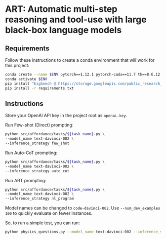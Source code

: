 # ART: Automatic multi-step reasoning and tool-use with large black-box language models

## Requirements

Follow these instructions to create a conda environment that will work for this project:

```sh
conda create --name $ENV pytorch==1.12.1 pytorch-cuda==11.7 tk==8.6.12 -c pytorch -c nvidia
conda activate $ENV
pip install "bigbench @ https://storage.googleapis.com/public_research_data/bigbench/bigbench-0.0.1.tar.gz"
pip install -r requirements.txt
```

## Instructions

Store your OpenAI API key in the project root as `openai.key`.

Run Few-shot (Direct) prompting:

```sh
python src/affordance/tasks/${task_name}.py \
--model_name text-davinci-002 \
--inference_strategy few_shot
```

Run Auto-CoT prompting:

```sh
python src/affordance/tasks/${task_name}.py \
--model_name text-davinci-002 \
--inference_strategy auto_cot
```

Run ART prompting:

```sh
python src/affordance/tasks/${task_name}.py \
--model_name text-davinci-002 \
--inference_strategy nl_program
```

Model names can be changed to `code-davinci-002`. Use `--num_dev_examples 100` to quickly evaluate on fewer instances.

So, to run a simple test, you can run:

```sh
python physics_questions.py --model_name text-davinci-002 --inference_strategy nl_program --num-dev-examples 1
```
